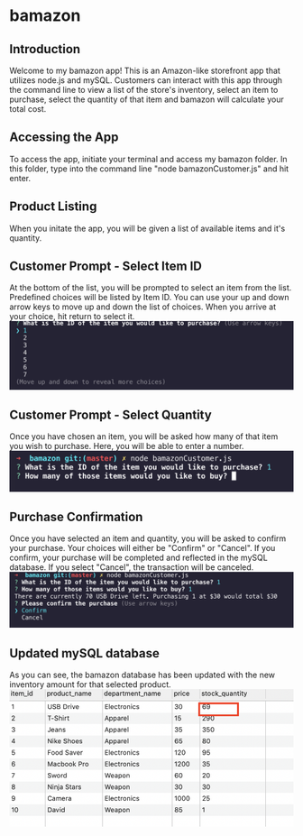 # bamazon

## Introduction
Welcome to my bamazon app! This is an Amazon-like storefront app that utilizes node.js and mySQL. Customers can interact with this app through the command line to view a list of the store's inventory, select an item to purchase, select the quantity of that item and bamazon will calculate your total cost.

## Accessing the App
To access the app, initiate your terminal and access my bamazon folder. In this folder, type into the command line "node bamazonCustomer.js" and hit enter.

## Product Listing
When you initate the app, you will be given a list of available items and it's quantity.

## Customer Prompt - Select Item ID
At the bottom of the list, you will be prompted to select an item from the list. Predefined choices will be listed by Item ID. You can use your up and down arrow keys to move up and down the list of choices. When you arrive at your choice, hit return to select it.
![alt text](./images/user-prompt-item.png)

## Customer Prompt - Select Quantity
Once you have chosen an item, you will be asked how many of that item you wish to purchase. Here, you will be able to enter a number.
![alt text](./images/user-prompt-quantity.png)

## Purchase Confirmation
Once you have selected an item and quantity, you will be asked to confirm your purchase. Your choices will either be "Confirm" or "Cancel". If you confirm, your purchase will be completed and reflected in the mySQL database. If you select "Cancel", the transaction will be canceled.
![alt text](./images/user-prompt-confirm.png)

## Updated mySQL database
As you can see, the bamazon database has been updated with the new inventory amount for that selected product.
![alt text](./images/updated-database.png)

